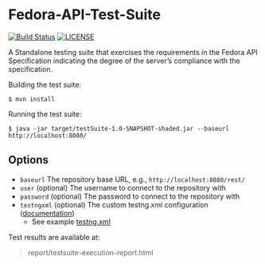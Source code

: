 # Fedora-API-Test-Suite
[![Build Status](https://travis-ci.org/fcrepo4-labs/Fedora-API-Test-Suite.svg?branch=master)](https://travis-ci.org/fcrepo4-labs/Fedora-API-Test-Suite)
[![LICENSE](https://img.shields.io/badge/license-Apache-blue.svg?style=flat-square)](./LICENSE)

A Standalone testing suite that exercises the requirements in the Fedora API Specification indicating the degree of the server’s compliance with the specification.


Building the test suite:
```
$ mvn install
```

Running the test suite:
```
$ java -jar target/testSuite-1.0-SNAPSHOT-shaded.jar --baseurl http://localhost:8080/
```

## Options
* `baseurl` The repository base URL, e.g., `http://localhost:8080/rest/`
* `user` (optional) The username to connect to the repository with
* `password` (optional) The password to connect to the repository with
* `testngxml` (optional) The custom testng.xml configuration ([documentation](http://testng.org/doc/documentation-main.html#testng-xml))
  * See example [testng.xml](https://github.com/fcrepo4-labs/Fedora-API-Test-Suite/tree/master/src/main/resources/testng.xml)

 Test results are available at:
 > report/testsuite-execution-report.html
